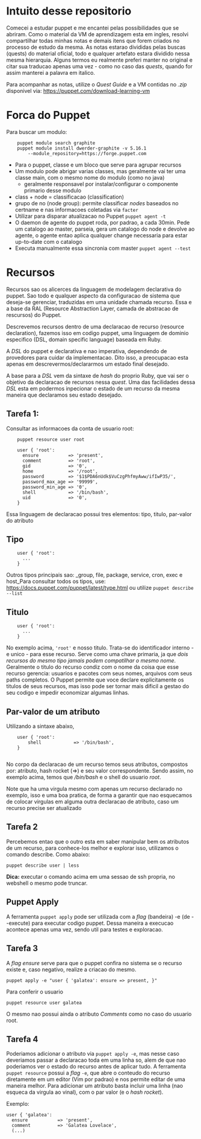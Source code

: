 
# Intuito desse repositorio

Comecei a estudar puppet e me encantei pelas possibilidades que se abriram. Como o material da VM de aprendizagem esta em ingles, resolvi compartilhar todas minhas notas e demais itens que forem criados no processo de estudo da mesma. As notas estarao divididas pelas buscas (quests) do material oficial, todo e qualquer artefato estara dividido nessa mesma hierarquia. Alguns termos eu realmente preferi manter no original e citar sua traducao apenas uma vez - como no caso das _quests_, quando for assim manterei a palavra em italico.

Para acompanhar as notas, utilize o _Quest Guide_ e a VM contidas no _.zip_ disponivel via: https://puppet.com/download-learning-vm


# Forca do Puppet

Para buscar um modulo:
    
```
    puppet module search graphite
    puppet module install dwerder-graphite -v 5.16.1
    	--module_repository=https://forge.puppet.com
```

* Para o puppet, classe e um bloco que serve para agrupar recursos
* Um modulo pode abrigar varias classes, mas geralmente vai ter uma classe main, com o mesmo nome do modulo (como no java)
    - geralmente responsavel por instalar/configurar o componente primario desse modulo
* class + node = classificacao (classification)
* grupo de no (node group): permite classificar _nodes_ baseados no certname e nas informacoes coletadas via `facter`
* Utilizar para disparar atualizacao no Puppet
    `puppet agent -t`
* O daemon de agente do puppet roda, por padrao, a cada 30min. Pede um catalogo ao master, parseia, gera um catalogo do node e devolve ao agente, o agente entao aplica qualquer change necessaria para estar up-to-date com o catalogo
* Executa manualmente essa sincronia com master
    `puppet agent --test`


# Recursos

Recursos sao os alicerces da linguagem de modelagem declarativa do puppet. Sao todo e qualquer aspecto da configuracao de sistema que deseja-se gerenciar, traduzidas em uma unidade chamada recurso. Essa e a base da RAL (Resource Abstraction Layer, camada de abstracao de rescursos) do Puppet.

Descrevemos recursos dentro de uma declaracao de recurso (resource declaration), fazemos isso em codigo puppet, uma linguagem de dominio especifico (DSL, domain specific language) baseada em Ruby.

A _DSL_ do puppet e declarativa e nao imperativa, dependendo de provedores para cuidar da implementacao. Dito isso, a preocupacao esta apenas em descrevermos/declararmos um estado final desejado.

A base para a _DSL_ vem da sintaxe de _hash_ do proprio Ruby, que vai ser o objetivo da declaracao de recursos nessa _quest_. Uma das facilidades dessa _DSL_ esta em podermos inpecionar o estado de um recurso da mesma maneira que declaramos seu estado desejado.

## Tarefa 1:

Consultar as informacoes da conta de usuario root:

```
    puppet resource user root

    user { 'root':
      ensure           => 'present',
      comment          => 'root',
      gid              => '0',
      home             => '/root',
      password         => '$1$PDA6nUdk$VuCzgPhfmyAww/ifIwP35/',
      password_max_age => '99999',
      password_min_age => '0',
      shell            => '/bin/bash',
      uid              => '0',
    }
```

Essa linguagem de declaracao possui tres elementos: tipo, titulo, par-valor do atributo

## Tipo

```
    user { 'root':
      ...
    }
```

Outros tipos principais sao: _group, file, package, service, cron, exec e host_Para consultar todos os tipos, use: https://docs.puppet.com/puppet/latest/type.html ou utilize `puppet describe --list`


## Titulo

```
    user { 'root':
      ...
    }
```

No exemplo acima, `'root'` e nosso titulo. Trata-se do identificador interno - e unico - para esse recurso. Serve como uma chave primaria, ja que _dois recursos do mesmo tipo jamais podem compatilhar o mesmo nome_. Geralmente o titulo do recurso condiz com o nome da coisa que esse recurso gerencia: usuarios e pacotes com seus nomes, arquivos com seus paths completos. O Puppet permite que voce declare explicitamente os titulos de seus recursos, mas isso pode ser tornar mais dificil a gestao do seu codigo e impedir economizar algumas linhas.

## Par-valor de um atributo

Utilizando a sintaxe abaixo,

```
    user { 'root':
        shell            => '/bin/bash',
    }
    
```

No corpo da declaracao de um recurso temos seus atributos, compostos por: atributo, hash rocket (=>) e seu valor correspondente. Sendo assim, no exemplo acima, temos que _/bin/bash_ e o shell do usuario _root_.

Note que ha uma virgula mesmo com apenas um recurso declarado no exemplo, isso e uma boa pratica, de forma a garantir que nao esquecamos de colocar virgulas em alguma outra declaracao de atributo, caso um recurso precise ser atualizado

## Tarefa 2

Percebemos entao que o outro esta em saber manipular bem os atributos de um recurso, para conhece-los melhor e explorar isso, utilizamos o comando describe. Como abaixo:

`puppet describe user | less`

__Dica:__ executar o comando acima em uma sessao de ssh propria, no webshell o mesmo pode truncar.

## Puppet Apply

A ferramenta `puppet apply` pode ser utilizada com a _flag_ (bandeira) -e (de --execute) para executar codigo puppet. Dessa maneira a execucao acontece apenas uma vez, sendo util para testes e exploracao.

## Tarefa 3

A _flag ensure_ serve para que o puppet confira no sistema se o recurso existe e, caso negativo, realize a criacao do mesmo.

`puppet apply -e "user { 'galatea': ensure => present, }" `

Para conferir o usuario

`puppet resource user galatea`

O mesmo nao possui ainda o atributo _Comments_ como no caso do usuario root.

## Tarefa 4

Poderiamos adicionar o atributo via `puppet apply -e`, mas nesse caso deveriamos passar a declaracao toda em uma linha so, alem de que nao poderiamos ver o estado do recurso antes de aplicar tudo. A ferramenta `puppet resource` possui a _flag_ `-e`, que abre o conteudo do recurso diretamente em um editor (Vim por padrao) e nos permite editar de uma maneira melhor. Para adicionar um atributo basta incluir uma linha (nao esqueca da virgula ao vinal), com o par valor (e o _hash rocket_).

Exemplo:

```
user { 'galatea':
  ensure           => 'present',
  comment          => 'Galatea Lovelace',
  (...)
```

